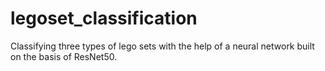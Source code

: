 # legoset_classification
Classifying three types of lego sets with the help of a neural network built on the basis of ResNet50.
